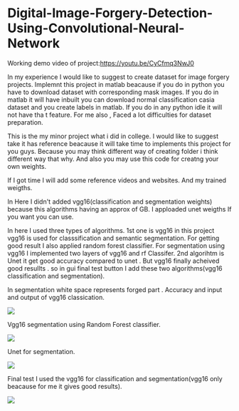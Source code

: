 # Digital-Image-Forgery-Detection-Using-Convolutional-Neural-Network
Working demo video of project:https://youtu.be/CyCfmq3NwJ0

In my experience I would like to suggest to create dataset for image forgery projects. Implemnt this project in matlab beacause if you do in python you have to download dataset 
with corresponding mask images. If you do in matlab it will have inbuilt you can download normal classification casia dataset and you create labels in matlab. If you do in any python idle it will not have tha t feature. For me also , Faced a lot difficulties for dataset preparation.



This is the my minor project what i did in college.
I would like to suggest take it has reference beacause it will take time to implements this project for you guys. Because you may think different way of creating folder i think different way that why. And also you may use this code for creatng your own weights.

If I got time I will add some reference videos and websites. And my trained weigths. 

In Here I didn't added vgg16(classification and segmentation weights) because this algorithms having an approx of GB. I apploaded unet weigths If you want you can use.


In here I used three types of algorithms. 1st one is vgg16 in this project vgg16 is used for classsification and semantic segmentation. For getting good result I also applied 
random forest classifier. For segmentation using  vgg16 I implemented two layers of vgg16 and rf Classifer.
2nd algorihtm is Unet it get good accuracy compared to unet .
But vgg16 finally acheived good resullts . so in gui final test button I add these two algorithms(vgg16 classification and segmentation).

In segmentation white space represents forged part .
Accuracy and input and output of vgg16 classication.

![](https://github.com/Madhu11266/Digital-Image-Forgery-Detection-Using-Convolutional-Neural-Network/blob/learner/screenshots/Screenshot%202021-06-25%20140029.png)

Vgg16 segmentation using Random Forest classifier.

![](https://github.com/Madhu11266/Digital-Image-Forgery-Detection-Using-Convolutional-Neural-Network/blob/learner/screenshots/Screenshot%202021-06-25%20140221.png)

Unet for segmentation.

![](https://github.com/Madhu11266/Digital-Image-Forgery-Detection-Using-Convolutional-Neural-Network/blob/learner/screenshots/Screenshot%202021-06-25%20140321.png)


Final test I used the vgg16 for classification and segmentation(vgg16 only beacause for me it gives good results).

![](https://github.com/Madhu11266/Digital-Image-Forgery-Detection-Using-Convolutional-Neural-Network/blob/learner/screenshots/Screenshot%202021-06-25%20140340.png)
